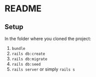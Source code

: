 # README

## Setup
In the folder where you cloned the project:
1. `bundle`
1. `rails db:create`
1. `rails db:migrate`
1. `rails db:seed`
1. `rails server` or simply `rails s`
